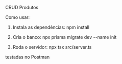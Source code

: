 
CRUD Produtos

Como usar:

1. Instala as dependências:
npm install

2. Cria o banco:
npx prisma migrate dev --name init

3. Roda o servidor:
npx tsx src/server.ts

testadas no Postman
